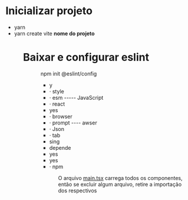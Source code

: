 <h1>Inicializar projeto</h1>
<ul>
<li>yarn</li>
<li>yarn create vite <b>nome do projeto</b></li>
<ul>

<h1>Baixar e configurar eslint</h1>
<ul>
<ul>npm init @eslint/config<ul/>
<li>y</li>
<li>· style</li>
<li>· esm  ----- JavaScript</li>
<li> · react</li>
<li>yes</li>
<li>· browser </li>
<li>· prompt ---- awser</li>
<li>· Json</li>
<li>· tab</li>
<li>sing</li>
<li>depende</li>
<li>yes</li>
<li>yes</li>
<li>· npm</li>
 <ul>
 <p>O arquivo <a href="https://github.com/Feer1999/Monitoramento/blob/main/projeto/src/main.tsx">main.tsx</a> carrega todos os componentes, então se excluir algum arquivo, retire a importação dos respectivos</p>
